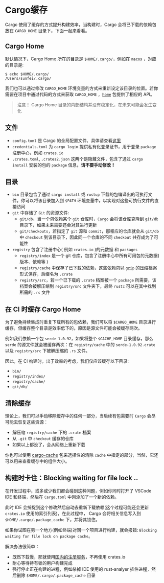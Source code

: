 # Cargo缓存
Cargo 使用了缓存的方式提升构建效率，当构建时，Cargo 会将已下载的依赖包放在 `CARGO_HOME` 目录下，下面一起来看看。

## Cargo Home
默认情况下，Cargo Home 所在的目录是 `$HOME/.cargo/`，例如在 `macos` ，对应的目录是:
```shell
$ echo $HOME/.cargo/
/Users/sunfei/.cargo/
```

我们也可以通过修改 `CARGO_HOME` 环境变量的方式来重新设定该目录的位置。若你需要在项目中通过代码的方式来获取 `CARGO_HOME` ，[`home`](https://crates.io/crates/home) 包提供了相应的 API。

> 注意！ Cargo Home 目录的内部结构并没有稳定化，在未来可能会发生变化


## 文件

- `config.toml` 是 Cargo 的全局配置文件，具体请查看[这里](https://course.rs/cargo/reference/configuration.html)
- `credentials.toml` 为 `cargo login` 提供私有化登录证书，用于登录 `package` 注册中心，例如 `crates.io`
- `.crates.toml`, `.crates2.json` 这两个是隐藏文件，包含了通过 `cargo install` 安装的包的 `package` 信息，**请不要手动修改！**

## 目录

- `bin` 目录包含了通过 `cargo install` 或 `rustup` 下载的包编译出的可执行文件。你可以将该目录加入到 `$PATH` 环境变量中，以实现对这些可执行文件的直接访问
- `git` 中存储了 `Git` 的资源文件:
  - `git/db`，当一个包依赖某个 `git` 仓库时，`Cargo` 会将该仓库克隆到 `git/db` 目录下，如果未来需要还会对其进行更新
  - `git/checkouts`，若指定了 `git` 源和 `commit`，那相应的仓库就会从 `git/db` 中 `checkout` 到该目录下，因此同一个仓库的不同 `checkout` 共存成为了可能性
- `registry` 包含了注册中心( 例如 `crates.io` )的元数据 和 `packages`
  - `registry/index` 是一个 git 仓库，包含了注册中心中所有可用包的元数据( 版本、依赖等 )
  - `registry/cache` 中保存了已下载的依赖，这些依赖包以 `gzip` 的压缩档案形式保存，后缀名为 `.crate`
  - `registry/src`，若一个已下载的 `.crate` 档案被一个 `package` 所需要，该档案会被解压缩到 `registry/src` 文件夹下，最终 `rustc` 可以在其中找到所需的 `.rs` 文件

## 在 CI 时缓存 Cargo Home
为了避免持续集成时重复下载所有的包依赖，我们可以将 `$CARGO_HOME` 目录进行缓存，但缓存整个目录是效率低下的，原因是源文件可能会被缓存两次。

例如我们依赖一个包 `serde 1.0.92`，如果将整个 `$CACHE_HOME` 目录缓存，那么`serde` 的源文件就会被缓存两次：在 `registry/cache` 中的 `serde-1.0.92.crate` 以及 `registry/src` 下被解压缩的 `.rs` 文件。

因此，在 CI 构建时，出于效率的考虑，我们仅应该缓存以下目录:

- `bin/`
- `registry/index/`
- `registry/cache/`
- `git/db/`

## 清除缓存
理论上，我们可以手动移除缓存中的任何一部分，当后续有包需要时 `Cargo` 会尽可能去恢复这些资源：

- 解压缩 `registry/cache` 下的 `.crate` 档案
- 从 `.git` 中 `checkout` 缓存的仓库
- 如果以上都没了，会从网络上重新下载

你也可以使用 [cargo-cache](https://crates.io/crates/cargo-cache) 包来选择性的清除 `cache` 中指定的部分，当然，它还可以用来查看缓存中的组件大小。

## 构建时卡住：Blocking waiting for file lock ..
在开发过程中，或多或少我们都会碰到这种问题，例如你同时打开了 VSCode IDE 和终端，然后在  `Cargo.toml` 中刚添加了一个新的依赖。

此时 IDE 会捕捉到这个修改然后自动去重新下载依赖(这个过程可能还会更新 `crates.io` 使用的索引列表)，在此过程中， Cargo 会将相关信息写入到 `$HOME/.cargo/.package_cache` 下，并将其锁住。

如果你试图在另一个地方(例如终端)对同一个项目进行构建，就会报错: `Blocking waiting for file lock on package cache`。

解决办法很简单：

- 既然下载慢，那就使用[国内的注册服务](https://course.rs/cargo/reference/specify-deps.html#从其它注册服务引入依赖包)，不再使用 crates.io
- 耐心等待持有锁的用户构建完成
- 强行停止正在构建的进程，例如杀掉 IDE 使用的 rust-analyer 插件进程，然后删除 `$HOME/.cargo/.package_cache` 目录